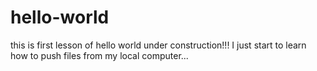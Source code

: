 # hello-world
this is first lesson of hello world
under construction!!!
I just start to learn how to push files from my local computer...
